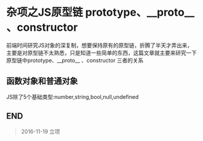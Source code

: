# 杂项之JS原型链 prototype、\_\_proto\_\_ 、constructor

前端时间研究JS对象的深复制，想要保持原有的原型链，折腾了半天才弄出来，主要是对原型链不太熟悉，只是知道一些简单的东西，这篇文章就主要来研究一下 原型链中prototype、\_\_proto\_\_ 、constructor 三者的关系

## 函数对象和普通对象

JS除了5个基础类型:number,string,bool,null,undefined

## END

>2016-11-19 立项
